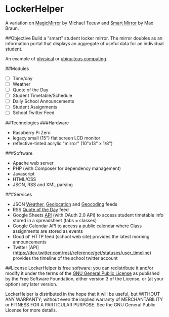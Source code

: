 LockerHelper
============
A variation on [MagicMirror](https://github.com/MichMich/MagicMirror) by Michael Teeuw and [Smart Mirror](https://github.com/maxbbraun/mirror) by Max Braun.

##Objective
Build a “smart” student locker mirror.
The mirror doubles as an information portal that displays an aggregate of useful data for an individual student.

An example of [physical](https://en.wikipedia.org/wiki/Physical_computing) or [ubiquitous computing](https://en.wikipedia.org/wiki/Ubiquitous_computing).

##Modules
- [ ] Time/day
- [ ] Weather
- [ ] Quote of the Day
- [ ] Student Timetable/Schedule
- [ ] Daily School Announcements
- [ ] Student Assignments
- [ ] School Twitter Feed

##Technologies
###Hardware
- Raspberry Pi Zero
- legacy small (15") flat screen LCD monitor
- reflective-tinted acrylic "mirror" (10"x13" x 1/8")

###Software
- Apache web server
- PHP (with Composer for dependency management)
- Javascript
- HTML/CSS
- JSON, RSS and XML parsing

###Services
- JSON [Weather](http://forecast.io/), [Geolocation](http://geoip.nekudo.com/) and [Geocoding](https://developers.google.com/maps/documentation/geocoding/intro) feeds
- RSS [Quote of the Day](http://www.brainyquote.com/quotes_of_the_day.html) feed
- Google Sheets [API](https://developers.google.com/google-apps/spreadsheets/) (with OAuth 2.0 API) to access student timetable info stored in a spreadsheet (tabs = classes)
- Google Calendar [API](https://developers.google.com/google-apps/calendar/) to access a public calendar where Class assignments are stored as events
- Good ol' HTTP feed (school web site) provides the latest morning announcements
- Twitter [API] (https://dev.twitter.com/rest/reference/get/statuses/user_timeline) provides the timeline of the school twitter account

##License
LockerHelper is free software: you can redistribute it and/or modify it under the terms of the [GNU General Public License](http://www.gnu.org/licenses/gpl.html) as published by the Free Software Foundation, either version 3 of the License, or (at your option) any later version.

LockerHelper is distributed in the hope that it will be useful, but WITHOUT ANY WARRANTY; without even the implied warranty of MERCHANTABILITY or FITNESS FOR A PARTICULAR PURPOSE. See the GNU General Public License for more details.
